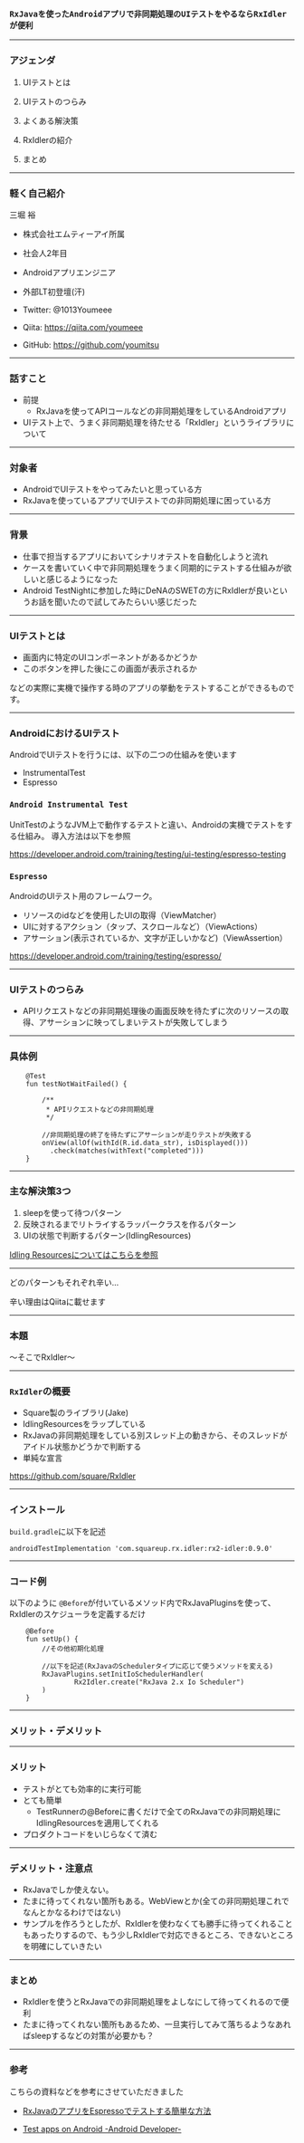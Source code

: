 <!-- # 背景

こんにちは、私はAndroidアプリエンジニアをやっております。仕事の中で担当しているアプリのリグレッションテストを自動化しようという流れがあり、Espressoを使って実現することになりました。ただ、非同期処理が多く混じるテストの中で同期的にUIのテストをするのはつらみがあります。そこでここでは、非同期処理の際の便利なライブラリ「RxIder」についてここに至るまでの経緯も含めてご紹介したいと思います。 -->

### `RxJavaを使ったAndroidアプリで非同期処理のUIテストをやるならRxIdlerが便利`

---

### アジェンダ

1. UIテストとは

1. UIテストのつらみ

1. よくある解決策

1. RxIdlerの紹介

1. まとめ

---

### 軽く自己紹介

三堀 裕


- 株式会社エムティーアイ所属
- 社会人2年目
- Androidアプリエンジニア
- 外部LT初登壇(汗)


- Twitter: @1013Youmeee
- Qiita: https://qiita.com/youmeee
- GitHub: https://github.com/youmitsu

---

### 話すこと

- 前提
  - RxJavaを使ってAPIコールなどの非同期処理をしているAndroidアプリ
- UIテスト上で、うまく非同期処理を待たせる「RxIdler」というライブラリについて

---

### 対象者

- AndroidでUIテストをやってみたいと思っている方
- RxJavaを使っているアプリでUIテストでの非同期処理に困っている方

---

### 背景

- 仕事で担当するアプリにおいてシナリオテストを自動化しようと流れ
- ケースを書いていく中で非同期処理をうまく同期的にテストする仕組みが欲しいと感じるようになった
- Android TestNightに参加した時にDeNAのSWETの方にRxIdlerが良いというお話を聞いたので試してみたらいい感じだった

---

### UIテストとは

- 画面内に特定のUIコンポーネントがあるかどうか
- このボタンを押した後にこの画面が表示されるか

などの実際に実機で操作する時のアプリの挙動をテストすることができるものです。

---

### AndroidにおけるUIテスト

AndroidでUIテストを行うには、以下の二つの仕組みを使います

- InstrumentalTest
- Espresso

>>>

### `Android Instrumental Test`

UnitTestのようなJVM上で動作するテストと違い、Androidの実機でテストをする仕組み。
導入方法は以下を参照


https://developer.android.com/training/testing/ui-testing/espresso-testing

>>>

### `Espresso`

AndroidのUIテスト用のフレームワーク。

- リソースのidなどを使用したUIの取得（ViewMatcher）
- UIに対するアクション（タップ、スクロールなど）（ViewActions）
- アサーション(表示されているか、文字が正しいかなど)（ViewAssertion）

https://developer.android.com/training/testing/espresso/

---

### UIテストのつらみ

- APIリクエストなどの非同期処理後の画面反映を待たずに次のリソースの取得、アサーションに映ってしまいテストが失敗してしまう

---

### 具体例


```
    @Test
    fun testNotWaitFailed() {

        /**
         * APIリクエストなどの非同期処理
         */

        //非同期処理の終了を待たずにアサーションが走りテストが失敗する
        onView(allOf(withId(R.id.data_str), isDisplayed()))
          .check(matches(withText("completed")))
    }
```

---

### 主な解決策3つ

1. sleepを使って待つパターン
1. 反映されるまでリトライするラッパークラスを作るパターン
1. UIの状態で判断するパターン(IdlingResources)

[Idling Resourcesについてはこちらを参照](https://developer.android.com/training/testing/espresso/idling-resource)

---

どのパターンもそれぞれ辛い...

辛い理由はQiitaに載せます

---

### 本題

〜そこでRxIdler〜

---

### `RxIdler`の概要

- Square製のライブラリ(Jake)
- IdlingResourcesをラップしている
- RxJavaの非同期処理をしている別スレッド上の動きから、そのスレッドがアイドル状態かどうかで判断する
- 単純な宣言

https://github.com/square/RxIdler

---

### インストール

`build.gradle`に以下を記述

```
androidTestImplementation 'com.squareup.rx.idler:rx2-idler:0.9.0'
```

---

### コード例

以下のように
`@Before`が付いているメソッド内でRxJavaPluginsを使って、RxIdlerのスケジューラを定義するだけ

```
    @Before
    fun setUp() {
        //その他初期化処理

        //以下を記述(RxJavaのSchedulerタイプに応じて使うメソッドを変える)
        RxJavaPlugins.setInitIoSchedulerHandler(
                Rx2Idler.create("RxJava 2.x Io Scheduler")
        )
    }
```

---

### メリット・デメリット

---

### メリット

- テストがとても効率的に実行可能
- とても簡単
  - TestRunnerの@Beforeに書くだけで全てのRxJavaでの非同期処理にIdlingResourcesを適用してくれる
- プロダクトコードをいじらなくて済む

---

### デメリット・注意点
- RxJavaでしか使えない。
- たまに待ってくれない箇所もある。WebViewとか(全ての非同期処理これでなんとかなるわけではない)
- サンプルを作ろうとしたが、RxIdlerを使わなくても勝手に待ってくれることもあったりするので、もう少しRxIdlerで対応できるところ、できないところを明確にしていきたい

---

### まとめ

- RxIdlerを使うとRxJavaでの非同期処理をよしなにして待ってくれるので便利
- たまに待ってくれない箇所もあるため、一旦実行してみて落ちるようなあればsleepするなどの対策が必要かも？

---

### 参考

こちらの資料などを参考にさせていただきました

- [RxJavaのアプリをEspressoでテストする簡単な方法](https://speakerdeck.com/kesin11/rxjavafalseapuriwoespressodetesutosurujian-dan-nafang-fa)

- [Test apps on Android -Android Developer-](https://developer.android.com/training/testing/)
